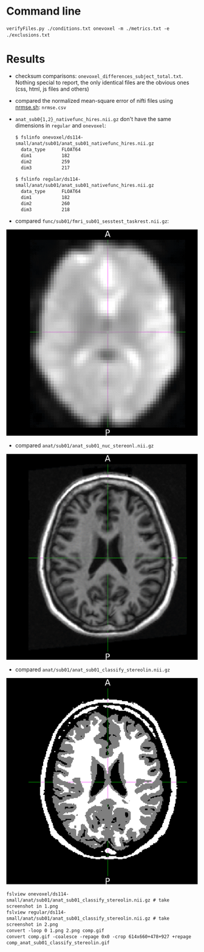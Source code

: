 # Command line

`verifyFiles.py ./conditions.txt onevoxel -m ./metrics.txt -e ./exclusions.txt`

# Results

* checksum comparisons: `onevoxel_differences_subject_total.txt`. Nothing special to report, the only identical files are the obvious ones (css, html, js files and others)

* compared the normalized mean-square error of nifti files using [nrmse.sh](https://github.com/big-data-lab-team/repro-tools/blob/master/metrics/nrmse.sh): `nrmse.csv`

* `anat_sub0{1,2}_nativefunc_hires.nii.gz` don't have the same dimensions in `regular` and `onevoxel`:
     ```
     $ fslinfo onevoxel/ds114-small/anat/sub01/anat_sub01_nativefunc_hires.nii.gz 
       data_type      FLOAT64
       dim1           182
       dim2           259
       dim3           217
     ```
     ```
     $ fslinfo regular/ds114-small/anat/sub01/anat_sub01_nativefunc_hires.nii.gz 
       data_type      FLOAT64
       dim1           182
       dim2           260
       dim3           218
     ```

* compared `func/sub01/fmri_sub01_sesstest_taskrest.nii.gz`:

![alt text](https://github.com/glatard/one-voxel/raw/master/results/fmri_sub01_sesstest_taskrest.gif)

* compared `anat/sub01/anat_sub01_nuc_stereonl.nii.gz`

![alt text](https://github.com/glatard/one-voxel/raw/master/results/anat_sub01_nuc_stereonl.gif)

* compared `anat/sub01/anat_sub01_classify_stereolin.nii.gz`

![alt text](https://github.com/glatard/one-voxel/raw/master/results/comp_anat_sub01_classify_stereolin.gif)

```
fslview onevoxel/ds114-small/anat/sub01/anat_sub01_classify_stereolin.nii.gz # take screenshot in 1.png
fslview regular/ds114-small/anat/sub01/anat_sub01_classify_stereolin.nii.gz # take screenshot in 2.png
convert -loop 0 1.png 2.png comp.gif
convert comp.gif -coalesce -repage 0x0 -crop 614x660+478+927 +repage comp_anat_sub01_classify_stereolin.gif
```